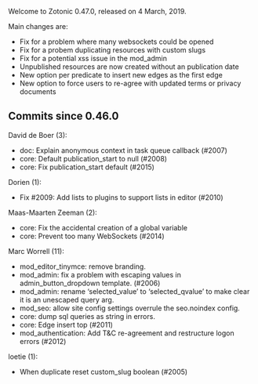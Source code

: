 Welcome to Zotonic 0.47.0, released on 4 March, 2019.

Main changes are:

*   Fix for a problem where many websockets could be opened
*   Fix for a probem duplicating resources with custom slugs
*   Fix for a potential xss issue in the mod\_admin
*   Unpublished resources are now created without an publication date
*   New option per predicate to insert new edges as the first edge
*   New option to force users to re-agree with updated terms or privacy documents



Commits since 0.46.0
--------------------

David de Boer (3):

*   doc: Explain anonymous context in task queue callback (#2007)
*   core: Default publication\_start to null (#2008)
*   core: Fix publication\_start default (#2015)

Dorien (1):

*   Fix #2009: Add lists to plugins to support lists in editor (#2010)

Maas-Maarten Zeeman (2):

*   core: Fix the accidental creation of a global variable
*   core: Prevent too many WebSockets (#2014)

Marc Worrell (11):

*   mod\_editor\_tinymce: remove branding.
*   mod\_admin: fix a problem with escaping values in admin\_button\_dropdown template. (#2006)
*   mod\_admin: rename ‘selected\_value’ to ‘selected\_qvalue’ to make clear it is an unescaped query arg.
*   mod\_seo: allow site config settings overrule the seo.noindex config.
*   core: dump sql queries as string in errors.
*   core: Edge insert top (#2011)
*   mod\_authentication: Add T&C re-agreement and restructure logon errors (#2012)

loetie (1):

*   When duplicate reset custom\_slug boolean (#2005)